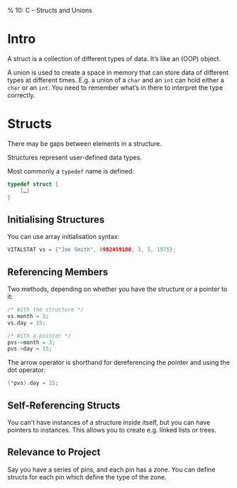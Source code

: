 % 10: C – Structs and Unions

# Intro

A struct is a collection of different types of data. It’s like an (OOP) object.

A union is used to create a space in memory that can store data of different types at different times. E.g. a union of a `char` and an `int` can hold either a `char` or an `int`. You need to remember what’s in there to interpret the type correctly.

# Structs

There may be gaps between elements in a structure.

Structures represent user-defined data types.

Most commonly a `typedef` name is defined:

```C
typedef struct {
    […]
}
```

## Initialising Structures

You can use array initialisation syntax:

```C
VITALSTAT vs = {"Joe Smith", 0982459180, 3, 5, 1975};
```

## Referencing Members

Two methods, depending on whether you have the structure or a pointer to it:

```C
/* With the structure */
vs.month = 3;
vs.day = 15;

/* With a pointer */
pvs->month = 3;
pvs->day = 15;
```

The arrow operator is shorthand for dereferencing the pointer and using the dot operator:

```C
(*pvs).day = 15;
```

## Self-Referencing Structs

You can’t have instances of a structure inside itself, but you can have pointers to instances. This allows you to create e.g. linked lists or trees.

## Relevance to Project

Say you have a series of pins, and each pin has a zone. You can define structs for each pin which define the type of the zone.
